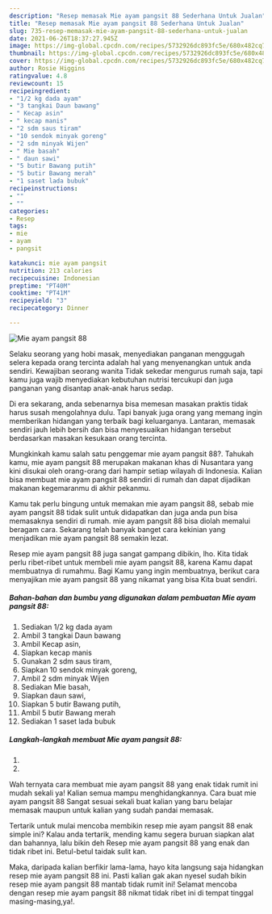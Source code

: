 ```yaml
---
description: "Resep memasak Mie ayam pangsit 88 Sederhana Untuk Jualan"
title: "Resep memasak Mie ayam pangsit 88 Sederhana Untuk Jualan"
slug: 735-resep-memasak-mie-ayam-pangsit-88-sederhana-untuk-jualan
date: 2021-06-26T18:37:27.945Z
image: https://img-global.cpcdn.com/recipes/5732926dc893fc5e/680x482cq70/mie-ayam-pangsit-88-foto-resep-utama.jpg
thumbnail: https://img-global.cpcdn.com/recipes/5732926dc893fc5e/680x482cq70/mie-ayam-pangsit-88-foto-resep-utama.jpg
cover: https://img-global.cpcdn.com/recipes/5732926dc893fc5e/680x482cq70/mie-ayam-pangsit-88-foto-resep-utama.jpg
author: Rosie Higgins
ratingvalue: 4.8
reviewcount: 15
recipeingredient:
- "1/2 kg dada ayam"
- "3 tangkai Daun bawang"
- " Kecap asin"
- " kecap manis"
- "2 sdm saus tiram"
- "10 sendok minyak goreng"
- "2 sdm minyak Wijen"
- " Mie basah"
- " daun sawi"
- "5 butir Bawang putih"
- "5 butir Bawang merah"
- "1 saset lada bubuk"
recipeinstructions:
- ""
- ""
categories:
- Resep
tags:
- mie
- ayam
- pangsit

katakunci: mie ayam pangsit 
nutrition: 213 calories
recipecuisine: Indonesian
preptime: "PT40M"
cooktime: "PT41M"
recipeyield: "3"
recipecategory: Dinner

---
```



![Mie ayam pangsit 88](https://img-global.cpcdn.com/recipes/5732926dc893fc5e/680x482cq70/mie-ayam-pangsit-88-foto-resep-utama.jpg)

Selaku seorang yang hobi masak, menyediakan panganan menggugah selera kepada orang tercinta adalah hal yang menyenangkan untuk anda sendiri. Kewajiban seorang  wanita Tidak sekedar mengurus rumah saja, tapi kamu juga wajib menyediakan kebutuhan nutrisi tercukupi dan juga panganan yang disantap anak-anak harus sedap.

Di era  sekarang, anda sebenarnya bisa memesan masakan praktis tidak harus susah mengolahnya dulu. Tapi banyak juga orang yang memang ingin memberikan hidangan yang terbaik bagi keluarganya. Lantaran, memasak sendiri jauh lebih bersih dan bisa menyesuaikan hidangan tersebut berdasarkan masakan kesukaan orang tercinta. 



Mungkinkah kamu salah satu penggemar mie ayam pangsit 88?. Tahukah kamu, mie ayam pangsit 88 merupakan makanan khas di Nusantara yang kini disukai oleh orang-orang dari hampir setiap wilayah di Indonesia. Kalian bisa membuat mie ayam pangsit 88 sendiri di rumah dan dapat dijadikan makanan kegemaranmu di akhir pekanmu.

Kamu tak perlu bingung untuk memakan mie ayam pangsit 88, sebab mie ayam pangsit 88 tidak sulit untuk didapatkan dan juga anda pun bisa memasaknya sendiri di rumah. mie ayam pangsit 88 bisa diolah memalui beragam cara. Sekarang telah banyak banget cara kekinian yang menjadikan mie ayam pangsit 88 semakin lezat.

Resep mie ayam pangsit 88 juga sangat gampang dibikin, lho. Kita tidak perlu ribet-ribet untuk membeli mie ayam pangsit 88, karena Kamu dapat membuatnya di rumahmu. Bagi Kamu yang ingin membuatnya, berikut cara menyajikan mie ayam pangsit 88 yang nikamat yang bisa Kita buat sendiri.

<!--inarticleads1-->

##### Bahan-bahan dan bumbu yang digunakan dalam pembuatan Mie ayam pangsit 88:

1. Sediakan 1/2 kg dada ayam
1. Ambil 3 tangkai Daun bawang
1. Ambil  Kecap asin,
1. Siapkan  kecap manis
1. Gunakan 2 sdm saus tiram,
1. Siapkan 10 sendok minyak goreng,
1. Ambil 2 sdm minyak Wijen
1. Sediakan  Mie basah,
1. Siapkan  daun sawi,
1. Siapkan 5 butir Bawang putih,
1. Ambil 5 butir Bawang merah
1. Sediakan 1 saset lada bubuk




<!--inarticleads2-->

##### Langkah-langkah membuat Mie ayam pangsit 88:

1. 
1. 




Wah ternyata cara membuat mie ayam pangsit 88 yang enak tidak rumit ini mudah sekali ya! Kalian semua mampu menghidangkannya. Cara buat mie ayam pangsit 88 Sangat sesuai sekali buat kalian yang baru belajar memasak maupun untuk kalian yang sudah pandai memasak.

Tertarik untuk mulai mencoba membikin resep mie ayam pangsit 88 enak simple ini? Kalau anda tertarik, mending kamu segera buruan siapkan alat dan bahannya, lalu bikin deh Resep mie ayam pangsit 88 yang enak dan tidak ribet ini. Betul-betul taidak sulit kan. 

Maka, daripada kalian berfikir lama-lama, hayo kita langsung saja hidangkan resep mie ayam pangsit 88 ini. Pasti kalian gak akan nyesel sudah bikin resep mie ayam pangsit 88 mantab tidak rumit ini! Selamat mencoba dengan resep mie ayam pangsit 88 nikmat tidak ribet ini di tempat tinggal masing-masing,ya!.

